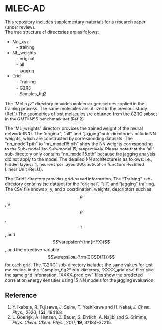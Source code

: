 # MLEC-AD
This repository includes supplementary materials for a research paper (under review).  
The tree structure of directories are as follows:  

* Mol_xyz  
 　- training  
* ML_weights  
 　- original  
 　- all  
 　- jagging  
* Grid  
 　- Training  
 　- G2RC  
 　- Samples_fig2  
  
The “Mol_xyz” directory provides molecular geometries applied in the training process. The same molecules are utilized in the previous study.(Ref.1) The geometries of test molecules are obtained from the G2RC subset in the GMTKN55 benchmark set.(Ref.2)  
  
The “ML_weights” directory provides the trained weight of the neural network (NN). The “original”, “all”, and “jagging” sub-directories include NN weights, which are constructed by corresponding datasets. The “nn_model1.pth” to “nn_model15.pth” show the NN weights corresponding to the Sub-model 1 to Sub-model 15, respectively. Please note that the “all” sub-directory only contains “nn_model15.pth” because the jagging analysis did not apply to the model. The detailed NN architecture is as follows: i.e., hidden layers: 4, neurons per layer: 300, activation function: Rectified Linear Unit (ReLU).  

The “Grid” directory provides grid-based information. The “Training” sub-directory contains the dataset for the “original”, “all”, and “jagging” training. The CSV file shows x, y, and z coordination, weights, descriptors such as $$\rho$$, ∇ $$\rho$$, $$\tau$$, and $$\varepsilon^{\rm{HFX}}$$, and the objective variable $$\varepsilon_{\rm{CCSD(T)}}$$ for each grid. The “G2RC” sub-directory includes the same values for test molecules. In the “Samples_fig2” sub-directory, “XXXX_grid.csv” files give the same grid information. “XXXX_pred.csv” files show the predicted correlation energy densities using 15 NN models for the jagging evaluation.  

## Reference
1.	Y. Ikabata, R. Fujisawa, J. Seino, T. Yoshikawa and H. Nakai, _J. Chem. Phys._, 2020, **153**, 184108.  
2.	L. Goerigk, A. Hansen, C. Bauer, S. Ehrlich, A. Najibi and S. Grimme, _Phys. Chem. Chem. Phys._, 2017, **19**, 32184–32215.  
